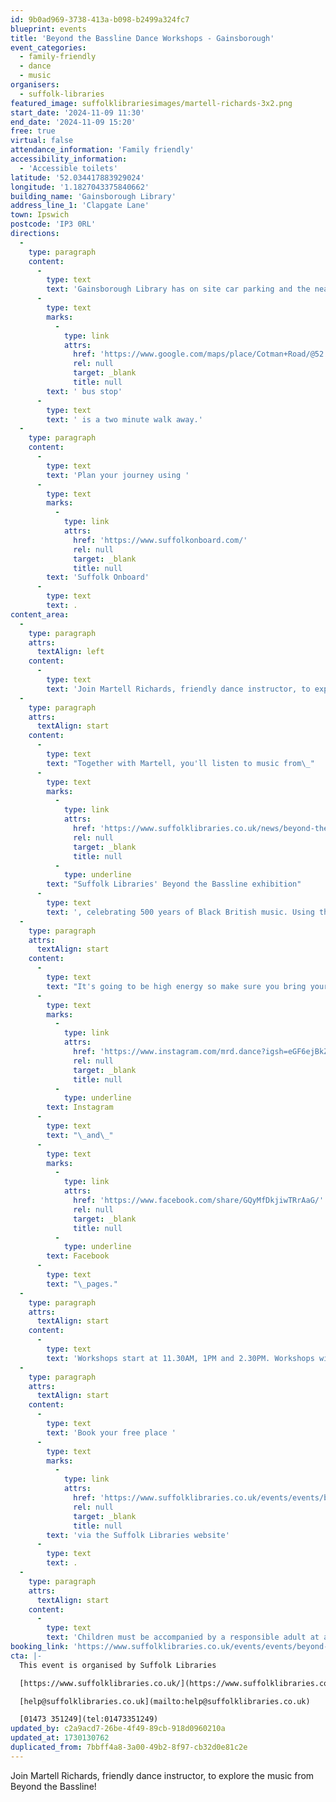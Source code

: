 ```yaml
---
id: 9b0ad969-3738-413a-b098-b2499a324fc7
blueprint: events
title: 'Beyond the Bassline Dance Workshops - Gainsborough'
event_categories:
  - family-friendly
  - dance
  - music
organisers:
  - suffolk-libraries
featured_image: suffolklibrariesimages/martell-richards-3x2.png
start_date: '2024-11-09 11:30'
end_date: '2024-11-09 15:20'
free: true
virtual: false
attendance_information: 'Family friendly'
accessibility_information:
  - 'Accessible toilets'
latitude: '52.034417883929024'
longitude: '1.1827043375840662'
building_name: 'Gainsborough Library'
address_line_1: 'Clapgate Lane'
town: Ipswich
postcode: 'IP3 0RL'
directions:
  -
    type: paragraph
    content:
      -
        type: text
        text: 'Gainsborough Library has on site car parking and the nearest'
      -
        type: text
        marks:
          -
            type: link
            attrs:
              href: 'https://www.google.com/maps/place/Cotman+Road/@52.0347317,1.1796921,17z/data=!4m23!1m16!4m15!1m6!1m2!1s0x47d99fea5af611b5:0x4718b94a3008c570!2sGainsborough+Community+Library,+Clapgate+Ln,+Ipswich+IP3+0RL!2m2!1d1.1827311!2d52.0342691!1m6!1m2!1s0x47d99feb18d504d7:0xba3c4c99e783cda6!2sCotman+Road,+Ipswich+IP3+0RG!2m2!1d1.181868!2d52.035336!3e2!3m5!1s0x47d99feb18d504d7:0xba3c4c99e783cda6!8m2!3d52.035336!4d1.181868!16s%2Fg%2F1q67rd9sc?entry=ttu'
              rel: null
              target: _blank
              title: null
        text: ' bus stop'
      -
        type: text
        text: ' is a two minute walk away.'
  -
    type: paragraph
    content:
      -
        type: text
        text: 'Plan your journey using '
      -
        type: text
        marks:
          -
            type: link
            attrs:
              href: 'https://www.suffolkonboard.com/'
              rel: null
              target: _blank
              title: null
        text: 'Suffolk Onboard'
      -
        type: text
        text: .
content_area:
  -
    type: paragraph
    attrs:
      textAlign: left
    content:
      -
        type: text
        text: 'Join Martell Richards, friendly dance instructor, to explore the music from Beyond the Bassline!'
  -
    type: paragraph
    attrs:
      textAlign: start
    content:
      -
        type: text
        text: "Together with Martell, you'll listen to music from\_"
      -
        type: text
        marks:
          -
            type: link
            attrs:
              href: 'https://www.suffolklibraries.co.uk/news/beyond-the-bassline-exhibition-celebrates-black-british-music'
              rel: null
              target: _blank
              title: null
          -
            type: underline
        text: "Suffolk Libraries' Beyond the Bassline exhibition"
      -
        type: text
        text: ', celebrating 500 years of Black British music. Using this as your inspiration, Martell will teach you some different dance moves and explore ways to move your body.'
  -
    type: paragraph
    attrs:
      textAlign: start
    content:
      -
        type: text
        text: "It's going to be high energy so make sure you bring your water bottle and get ready for some fun!\_You don't need to have any previous dance experience.\_You can check out Martell's dance moves via his\_"
      -
        type: text
        marks:
          -
            type: link
            attrs:
              href: 'https://www.instagram.com/mrd.dance?igsh=eGF6ejBkZDJ6aDc1'
              rel: null
              target: _blank
              title: null
          -
            type: underline
        text: Instagram
      -
        type: text
        text: "\_and\_"
      -
        type: text
        marks:
          -
            type: link
            attrs:
              href: 'https://www.facebook.com/share/GQyMfDkjiwTRrAaG/'
              rel: null
              target: _blank
              title: null
          -
            type: underline
        text: Facebook
      -
        type: text
        text: "\_pages."
  -
    type: paragraph
    attrs:
      textAlign: start
    content:
      -
        type: text
        text: 'Workshops start at 11.30AM, 1PM and 2.30PM. Workshops will last 50 minutes. '
  -
    type: paragraph
    attrs:
      textAlign: start
    content:
      -
        type: text
        text: 'Book your free place '
      -
        type: text
        marks:
          -
            type: link
            attrs:
              href: 'https://www.suffolklibraries.co.uk/events/events/beyond-the-bassline-dance-workshops-at-gainsborough-community-library'
              rel: null
              target: _blank
              title: null
        text: 'via the Suffolk Libraries website'
      -
        type: text
        text: .
  -
    type: paragraph
    attrs:
      textAlign: start
    content:
      -
        type: text
        text: 'Children must be accompanied by a responsible adult at all times. Suitable for ages 7+.'
booking_link: 'https://www.suffolklibraries.co.uk/events/events/beyond-the-bassline-dance-workshops-at-gainsborough-community-library'
cta: |-
  This event is organised by Suffolk Libraries

  [https://www.suffolklibraries.co.uk/](https://www.suffolklibraries.co.uk/) 

  [help@suffolklibraries.co.uk](mailto:help@suffolklibraries.co.uk)

  [01473 351249](tel:01473351249)
updated_by: c2a9acd7-26be-4f49-89cb-918d0960210a
updated_at: 1730130762
duplicated_from: 7bbff4a8-3a00-49b2-8f97-cb32d0e81c2e
---
```

Join Martell Richards, friendly dance instructor, to explore the music from Beyond the Bassline!